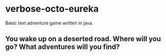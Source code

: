 # verbose-octo-eureka
Basic text adventure game written in java.


## You wake up on a deserted road.  Where will you go? What adventures will you find?
